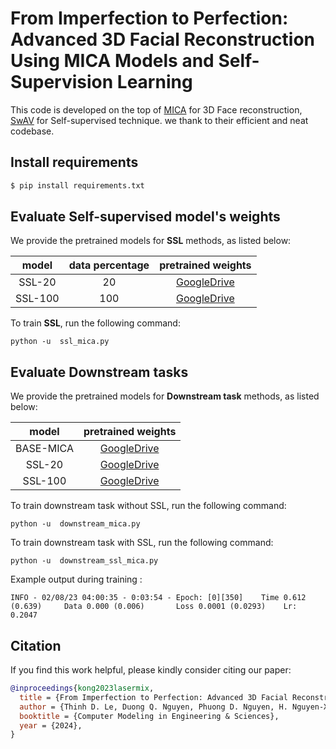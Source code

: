 # From Imperfection to Perfection: Advanced 3D Facial Reconstruction Using MICA Models and Self-Supervision Learning

This code is developed on the top of [MICA](https://arxiv.org/pdf/2204.06607) for 3D Face reconstruction, [SwAV](https://arxiv.org/abs/2006.09882) for Self-supervised technique. 
we thank to their efficient and neat codebase. 


## Install requirements 

```bash
$ pip install requirements.txt
```



## Evaluate Self-supervised model's weights 

We provide the pretrained models for **SSL** methods, as listed below: 

| model  | data percentage | pretrained weights |
| :---: | :---: |  :---: |
| SSL-20 | 20  | [GoogleDrive](https://drive.google.com/file/d/1vDS0cMgE8C0Y9PngibsY_kak6OLhy0Y1/view?usp=sharing)|
| SSL-100 | 100 | [GoogleDrive](https://drive.google.com/file/d/1mcGT0Mfp0524bJQpOglEuVq9IYFm-yNE/view?usp=sharing)|


To train **SSL**, run the following command:
```
python -u  ssl_mica.py
```

## Evaluate Downstream tasks 

We provide the pretrained models for **Downstream task** methods, as listed below: 

| model  |  pretrained weights |
| :---: |  :---: |
| BASE-MICA |  [GoogleDrive](https://drive.google.com/file/d/1l403-4DZzYqdpENjrt3YFCXGnhUC-Jm8/view?usp=sharing)|
| SSL-20 |  [GoogleDrive](https://drive.google.com/file/d/1Anw4bZlS9Qk5k_Va2FnYgSMpDsVfUE2S/view?usp=sharing)|
| SSL-100 | [GoogleDrive](https://drive.google.com/file/d/1NHJlNVTRzUL8rWMhvTs6qgECaT6gKHOY/view?usp=sharing)|



To train downstream task without SSL, run the following command: 
```
python -u  downstream_mica.py
```

To train downstream task with SSL, run the following command: 
```
python -u  downstream_ssl_mica.py
```

Example output during training :
```
INFO - 02/08/23 04:00:35 - 0:03:54 - Epoch: [0][350]    Time 0.612 (0.639)     Data 0.000 (0.006)       Loss 0.0001 (0.0293)    Lr: 0.2047
```

## Citation

If you find this work helpful, please kindly consider citing our paper:

```bibtex
@inproceedings{kong2023lasermix,
  title = {From Imperfection to Perfection: Advanced 3D Facial Reconstruction Using MICA Models and Self-Supervision Learning},
  author = {Thinh D. Le, Duong Q. Nguyen, Phuong D. Nguyen, H. Nguyen-Xuan},
  booktitle = {Computer Modeling in Engineering & Sciences},
  year = {2024},
}
```
